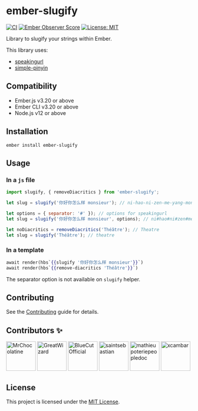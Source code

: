# ember-slugify

[![CI](https://github.com/peopledoc/ember-slugify/actions/workflows/ci.yml/badge.svg)](https://github.com/peopledoc/ember-slugify/actions/workflows/ci.yml) [![Ember Observer Score](https://emberobserver.com/badges/ember-slugify.svg)](https://emberobserver.com/addons/ember-slugify)
[![License: MIT](https://img.shields.io/badge/License-MIT-yellow.svg)](https://opensource.org/licenses/MIT)

Library to slugify your strings within Ember.

This library uses:

- [speakingurl](https://pid.github.io/speakingurl/)
- [simple-pinyin](https://github.com/xuqingkuang/simple-pinyin)


## Compatibility

* Ember.js v3.20 or above
* Ember CLI v3.20 or above
* Node.js v12 or above

## Installation

```
ember install ember-slugify
```

## Usage

### In a `js` file

```js
import slugify, { removeDiacritics } from 'ember-slugify';

let slug = slugify('你好你怎么样 monsieur'); // ni-hao-ni-zen-me-yang-monsieur

let options = { separator: '#' }); // options for speakingurl
let slug = slugify('你好你怎么样 monsieur', options); // ni#hao#ni#zen#me#yang#monsieur

let noDiacritics = removeDiacritics('Théâtre'); // Theatre
let slug = slugify('Théâtre'); // theatre
```

### In a template

```hbs
await render(hbs`{{slugify '你好你怎么样 monsieur'}}`)
await render(hbs`{{remove-diacritics 'Théâtre'}}`)
```

The separator option is not available on `slugify` helper.

## Contributing

See the [Contributing](CONTRIBUTING.md) guide for details.

## Contributors ✨

[//]: contributor-faces
<a href="https://github.com/MrChocolatine"><img src="https://avatars.githubusercontent.com/u/47531779?v=4" title="MrChocolatine" width="80" height="80"></a>
<a href="https://github.com/GreatWizard"><img src="https://avatars.githubusercontent.com/u/1322081?v=4" title="GreatWizard" width="80" height="80"></a>
<a href="https://github.com/BlueCutOfficial"><img src="https://avatars.githubusercontent.com/u/22059380?v=4" title="BlueCutOfficial" width="80" height="80"></a>
<a href="https://github.com/saintsebastian"><img src="https://avatars.githubusercontent.com/u/8288415?v=4" title="saintsebastian" width="80" height="80"></a>
<a href="https://github.com/mathieupoteriepeopledoc"><img src="https://avatars.githubusercontent.com/u/40787872?v=4" title="mathieupoteriepeopledoc" width="80" height="80"></a>
<a href="https://github.com/xcambar"><img src="https://avatars.githubusercontent.com/u/657654?v=4" title="xcambar" width="80" height="80"></a>

[//]: contributor-faces

## License

This project is licensed under the [MIT License](LICENSE.md).
